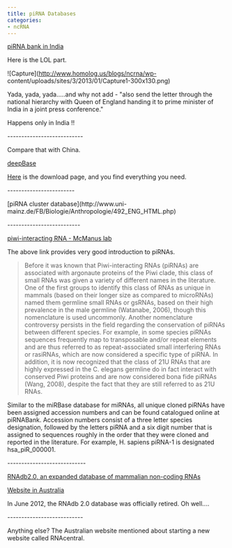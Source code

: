 ```yaml
---
title: piRNA Databases
categories:
- ncRNA
---
```

[piRNA bank in India](http://pirnabank.ibab.ac.in/)
<!--more-->

Here is the LOL part.

![Capture](http://www.homolog.us/blogs/ncrna/wp-
content/uploads/sites/3/2013/01/Capture1-300x130.png)

Yada, yada, yada.....and why not add - "also send the letter through the
national hierarchy with Queen of England handing it to prime minister of India
in a joint press conference."

Happens only in India !!

\---------------------------

Compare that with China.

[deepBase](http://deepbase.sysu.edu.cn/)

[Here](http://deepbase.sysu.edu.cn/download.php) is the download page, and you
find everything you need.

\------------------------

[piRNA cluster database](http://www.uni-
mainz.de/FB/Biologie/Anthropologie/492_ENG_HTML.php)

\--------------------------

[piwi-interacting RNA - McManus lab](http://mcmanuslab.ucsf.edu/node/266)

The above link provides very good introduction to piRNAs.

> Before it was known that Piwi-interacting RNAs (piRNAs) are associated with
argonaute proteins of the Piwi clade, this class of small RNAs was given a
variety of different names in the literature. One of the first groups to
identify this class of RNAs as unique in mammals (based on their longer size
as compared to microRNAs) named them germline small RNAs or gsRNAs, based on
their high prevalence in the male germline (Watanabe, 2006), though this
nomenclature is used uncommonly. Another nomenclature controversy persists in
the field regarding the conservation of piRNAs between different species. For
example, in some species piRNAs sequences frequently map to transposable
and/or repeat elements and are thus referred to as repeat-associated small
interfering RNAs or rasiRNAs, which are now considered a specific type of
piRNA. In addition, it is now recognized that the class of 21U RNAs that are
highly expressed in the C. elegans germline do in fact interact with conserved
Piwi proteins and are now considered bona fide piRNAs (Wang, 2008), despite
the fact that they are still referred to as 21U RNAs.

Similar to the miRBase database for miRNAs, all unique cloned piRNAs have been
assigned accession numbers and can be found catalogued online at piRNABank.
Accession numbers consist of a three letter species designation, followed by
the letters piRNA and a six digit number that is assigned to sequences roughly
in the order that they were cloned and reported in the literature. For
example, H. sapiens piRNA-1 is designated hsa_piR_000001.

\----------------------------

[RNAdb2.0, an expanded database of mammalian non-coding
RNAs](http://www.ncbi.nlm.nih.gov/pmc/articles/PMC1751534/)

[Website in Australia](http://research.imb.uq.edu.au/rnadb/)

In June 2012, the RNAdb 2.0 database was officially retired. Oh well....

\---------------------------

Anything else? The Australian website mentioned about starting a new website
called RNAcentral.

